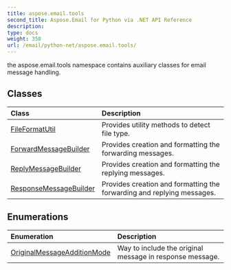```yaml
---
title: aspose.email.tools
second_title: Aspose.Email for Python via .NET API Reference
description: 
type: docs
weight: 350
url: /email/python-net/aspose.email.tools/
---
```



the aspose.email.tools namespace contains auxiliary classes for email message handling.

## Classes
| Class | Description |
| :- | :- |
|[FileFormatUtil](/email/python-net/aspose.email.tools/fileformatutil/)|Provides utility methods to detect file type.|
|[ForwardMessageBuilder](/email/python-net/aspose.email.tools/forwardmessagebuilder/)|Provides creation and formatting the forwarding messages.|
|[ReplyMessageBuilder](/email/python-net/aspose.email.tools/replymessagebuilder/)|Provides creation and formatting the replying messages.|
|[ResponseMessageBuilder](/email/python-net/aspose.email.tools/responsemessagebuilder/)|Provides creation and formatting the forwarding and replying messages.|
## Enumerations
| Enumeration | Description |
| :- | :- |
|[OriginalMessageAdditionMode](/email/python-net/aspose.email.tools/originalmessageadditionmode/)|Way to include the original message in response message.|
